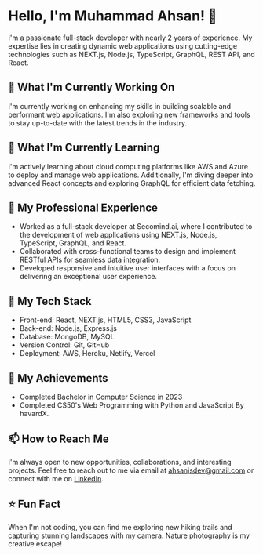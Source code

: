 # Hello, I'm Muhammad Ahsan! 👋

I'm a passionate full-stack developer with nearly 2 years of experience. My expertise lies in creating dynamic web applications using cutting-edge technologies such as NEXT.js, Node.js, TypeScript, GraphQL, REST API, and React.

## 🔭 What I'm Currently Working On

I'm currently working on enhancing my skills in building scalable and performant web applications. I'm also exploring new frameworks and tools to stay up-to-date with the latest trends in the industry.

## 🌱 What I'm Currently Learning

I'm actively learning about cloud computing platforms like AWS and Azure to deploy and manage web applications. Additionally, I'm diving deeper into advanced React concepts and exploring GraphQL for efficient data fetching.

## 💼 My Professional Experience

- Worked as a full-stack developer at Secomind.ai, where I contributed to the development of web applications using NEXT.js, Node.js, TypeScript, GraphQL, and React.
- Collaborated with cross-functional teams to design and implement RESTful APIs for seamless data integration.
- Developed responsive and intuitive user interfaces with a focus on delivering an exceptional user experience.

## 🚀 My Tech Stack

- Front-end: React, NEXT.js, HTML5, CSS3, JavaScript
- Back-end: Node.js, Express.js
- Database: MongoDB, MySQL
- Version Control: Git, GitHub
- Deployment: AWS, Heroku, Netlify, Vercel

## 🌟 My Achievements

- Completed Bachelor in Computer Science in 2023
- Completed CS50's Web Programming with Python and JavaScript By havardX.

## 📫 How to Reach Me

I'm always open to new opportunities, collaborations, and interesting projects. Feel free to reach out to me via email at ahsanjsdev@gmail.com or connect with me on [LinkedIn](https://www.linkedin.com/in/ahsan131-hub).

## ⭐️ Fun Fact

When I'm not coding, you can find me exploring new hiking trails and capturing stunning landscapes with my camera. Nature photography is my creative escape!

